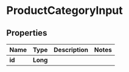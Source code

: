 
# ProductCategoryInput

## Properties
Name | Type | Description | Notes
------------ | ------------- | ------------- | -------------
**id** | **Long** |  | 



